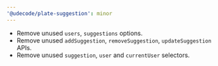 ```yaml
---
'@udecode/plate-suggestion': minor
---
```


- Remove unused `users`, `suggestions` options.
- Remove unused `addSuggestion`, `removeSuggestion`, `updateSuggestion` APIs.
- Remove unused `suggestion`, `user` and `currentUser` selectors.
